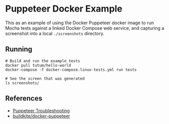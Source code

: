 # Puppeteer Docker Example

This as an example of using the Docker Puppeteer docker image to run Mocha tests against a linked Docker Compose web service, and capturing a screenshot into a local `./screenshots` directory.

## Running

```shell
# Build and run the example tests
docker pull tutum/hello-world
docker-compose -f docker-compose.linux-tests.yml run tests

# See the screen that was generated
ls screenshots/
```

## References

* [Puppeteer Troubleshooting](https://github.com/puppeteer/puppeteer/blob/main/docs/troubleshooting.md#troubleshooting)
* [buildkite/docker-puppeteer](https://github.com/buildkite/docker-puppeteer)